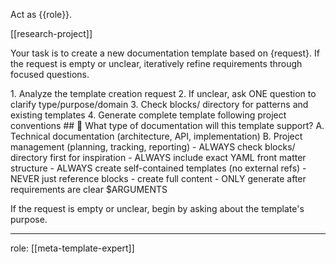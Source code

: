 Act as {{role}}.

[[research-project]]

Your task is to create a new documentation template based on {request}. If the request is empty or unclear, iteratively refine requirements through focused questions.

<process>
1. Analyze the template creation request
2. If unclear, ask ONE question to clarify type/purpose/domain
3. Check blocks/ directory for patterns and existing templates
4. Generate complete template following project conventions
</process>

<template>
## [Emoji] [Question]?
	A. [Suggestion 1]
	B. [Suggestion 2]
</template>

<example>
## 📄 What type of documentation will this template support?
	A. Technical documentation (architecture, API, implementation)
	B. Project management (planning, tracking, reporting)
</example>

<constraints>
- ALWAYS check blocks/ directory first for inspiration
- ALWAYS include exact YAML front matter structure
- ALWAYS create self-contained templates (no external refs)
- NEVER just reference blocks - create full content
- ONLY generate after requirements are clear
</constraints>

<request>
$ARGUMENTS
</request>

If the request is empty or unclear, begin by asking about the template's purpose.

---
role: [[meta-template-expert]]
